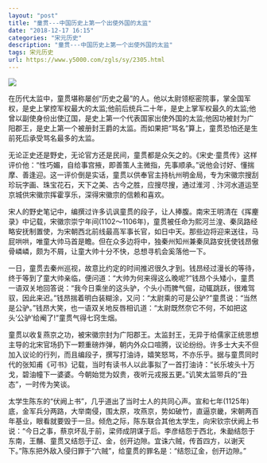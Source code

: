 ```yaml
---
layout: "post"
title: "童贯---中国历史上第一个出使外国的太监"
date: "2018-12-17 16:15"
categories: "宋元历史"
description: "童贯---中国历史上第一个出使外国的太监"
tags: 宋元历史
url: https://www.y5000.com/zgls/sy/2305.html
---
```






[![](https://img.y5000.com/uploads/allimg/160412/4-1604121Z332404.jpg)](https://www.y5000.com)

在历代太监中，童贯堪称屡创“历史之最”的人。他以太尉领枢密院事，掌全国军权，是史上掌控军权最大的太监;他前后统兵二十年，是史上掌军权最久的太监;他曾以副使身份出使辽国，是史上第一个代表国家出使外国的太监;他因功被封为广阳郡王，是史上第一个被册封王爵的太监。而如果把“骂名”算上，童贯恐怕还是生前死后承受骂名最多的太监。

无论正史还是野史，无论官方还是民间，童贯都是众矢之的。《宋史·童贯传》这样评价他：“性巧媚，自给事宫掖，即善策人主微指，先事顺承。”说他会讨好、懂揣摩、善逢迎。这一评价倒是实话，童贯以供奉官主持杭州明金局，专为宋徽宗搜刮珍玩字画、珠宝花石，天下之美、古今之胜，应搜尽搜，通过淮河﹑汴河水道运至京城供宋徽宗挥霍享乐，深得宋徽宗的信赖和喜欢。

宋人的野史笔记中，编撰过许多讥讽童贯的段子，让人捧腹。南宋王明清在《挥麈录》中记载，宋徽宗崇宁年间(1102～1106年)，童贯被任命为熙河兰湟、秦凤路经略安抚制置使，为宋朝西北前线最高军事长官，如日中天。那些边将迎来送往，马屁哄哄，唯童大帅马首是瞻。但在众多边将中，独秦州知州兼秦凤路安抚使钱昂傲骨嶙嶙，颇为不屑，让童大帅十分不快，总想寻机会奚落他一下。

一日，童贯去秦州巡视，故意比约定的时间推迟很久才到。钱昂经过漫长的等待，终于等到了童大帅亲临，便问道：“大帅为何来得这么晚呢?”钱昂个头矮小，童贯一语双关地回答说：“我今日乘坐的这头驴，个头小而脾气倔，动辄跳跃，很难驾驭，因此来迟。”钱昂揣着明白装糊涂，又问：“太尉乘的可是公驴?”童贯说：“当然是公驴。”钱昂大笑，也一语双关地反唇相讥道：“太尉既然奈它不何，不如把这头‘公驴’给阉了!”童贯气得七窍生烟。

童贯以收复燕京之功，被宋徽宗封为广阳郡王。太监封王，无异于给儒家正统思想主导的北宋官场扔下一颗重磅炸弹，朝内外众口喧腾，议论纷纷。许多士大夫不但加入议论的行列，而且编段子，撰写打油诗，嬉笑怒骂，不亦乐乎。据与童贯同时代的张知甫《可书》记载，当时有读书人以此事拟了一首打油诗：“长乐坡头十万戈，碧油幢下一婆婆。今朝始觉为奴贵，夜听元戎报五更。”讥笑太监带兵的“丑态”，一时传为笑谈。

太学生陈东的“伏阙上书”，几乎道出了当时士人的共同心声。宣和七年(1125年)底，金军兵分两路，大举南侵，围太原，攻燕京，势如破竹，直逼京畿，宋朝两百年基业，眼看就要毁于一旦。倾危之际，陈东联合其他太学生，向宋钦宗伏阙上书说：“今日之事，蔡京坏乱于前，梁师成阴谋于后。李彦结怨于西北，朱勔结怨于东南，王黼、童贯又结怨于辽、金，创开边隙。宜诛六贼，传首四方，以谢天下。”陈东把外敌入侵归罪于“六贼”，给童贯的罪名是：“结怨辽金，创开边隙。”
